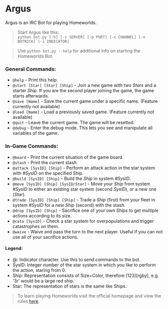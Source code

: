 # Argus


Argus is an IRC Bot for playing Homeworlds.

> Start Argus like this:  
>`python bot.py [-h] [-s SERVER] [-p PORT] [-c CHANNEL] [-n BOTNICK] [-i INDICATOR]`

> Use `python bot.py --help` for additional info on starting the Homeworlds Bot.


### General Commands:

* `@help` - Print this help.
* `@start [Star] [Star] [Ship]` - Join a new game with two _Stars_ and a starter _Ship_. If you are the second player joining the game, the game starts afterwards.
* `@save [Name]` - Save the current game under a specific name. (Feature currently not available)
* `@load [Name]` - Load a previously saved game. (Feature currently not available)
* `@quit` - Leave the current game. The game will be resetted.
* `@debug` - Enter the debug mode. This lets you see and manipulate all variables of the game.


### In-Game Commands:

* `@board` - Print the current situation of the game board.
* `@stash` - Print the current stash.
* `@attack [SysID] [Ship]` - Perform an attack action in the star system with _#SysID_ on the specified Ship.
* `@build [SysID] [Ship]` - Build the _Ship_ in system _#SysID_.
* `@move [SysID] [Ship] [SysID/Star]` - Move your _Ship_ from system _#SysID_ to either an existing star system (second _SysID_), or a new one (_Star_).
* `@trade [SysID] [Ship] [Ship]` - Trade a _Ship_ (first) from your fleet in system _#SysID_ for a new _Ship_ (second) with the stash.
* `@drop [SysID] [Ship]` - Sacrifice one of your own _Ships_ to get multiple actions according to its size.
* `@cata [SysID]` - Check a star system for overpopulations and trigger catastrophes on them.
* `@waive` - Waive and pass the turn to the next player. Useful if you can not use all of your sacrifice actions.


#### Legend:

* @: Indicator character. Use this to send commands to the bot.
* SysID: Integer number of the star system in which you like to perform the action, staring from 0.
* Ship: Representation consists of Size+Color, therefore [123][rgby], e.g. '3r' would be a large red ship.
* Star: The representation of stars is the same like Ships.


> To learn playing Homeworlds visit the official homepage and view the rules [here](http://www.looneylabs.com/rules/homeworlds).
